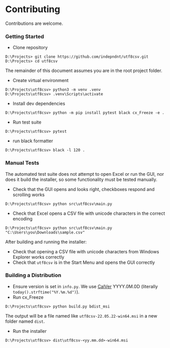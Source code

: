 # Contributing

Contributions are welcome.

### Getting Started

- Clone repository
```shell
D:\Projects> git clone https://github.com/indepndnt/utf8csv.git
D:\Projects> cd utf8csv
```
The remainder of this document assumes you are in the root project folder.
- Create virtual environment
```shell
D:\Projects\utf8csv> python3 -m venv .venv
D:\Projects\utf8csv> .venv\Scripts\activate
```
- Install dev dependencies
```shell
D:\Projects\utf8csv> python -m pip install pytest black cx_Freeze -e .
```
- Run test suite
```shell
D:\Projects\utf8csv> pytest
```
- run black formatter
```shell
D:\Projects\utf8csv> black -l 120 .
```

### Manual Tests

The automated test suite does not attempt to open Excel or run the GUI, nor does it build the installer, so some 
functionality must be tested manually.

- Check that the GUI opens and looks right, checkboxes respond and scrolling works
```shell
D:\Projects\utf8csv> python src\utf8csv\main.py
```
- Check that Excel opens a CSV file with unicode characters in the correct encoding
```shell
D:\Projects\utf8csv> python src\utf8csv\main.py "C:\Users\you\Downloads\sample.csv"
```
After building and running the installer:
- Check that opening a CSV file with unicode characters from Windows Explorer works correctly
- Check that `utf8csv` is in the Start Menu and opens the GUI correctly

### Building a Distribution

- Ensure version is set in `info.py`. We use [CalVer](https://calver.org/) YYYY.0M.0D (literally
`today().strftime("%Y.%m.%d")`).
- Run cx_Freeze
```shell
D:\Projects\utf8csv> python build.py bdist_msi
```
The output will be a file named like `utf8csv-22.05.22-win64.msi` in a new folder named `dist`.
- Run the installer
```shell
D:\Projects\utf8csv> dist\utf8csv-<yy.mm.dd>-win64.msi
```
